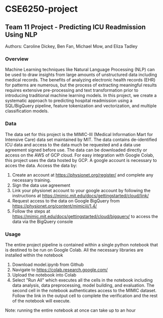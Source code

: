 # CSE6250-project
## Team 11 Project - Predicting ICU Readmission Using NLP

Authors: Caroline Dickey, Ben Fan, Michael Mow, and Eliza Tadley

### Overview

Machine  Learning  techniques  like  Natural  Language  Processing  (NLP)  can  be  used  to  draw  insights  from  large amounts of unstructured data including medical records.  The benefits of analyzing electronic health records (EHR) for patterns are numerous, but the process of extracting meaningful results requires extensive pre-processing and text transformation prior to introducing traditional machine learning models. In this project, we create a systematic approach to predicting hospital readmission using a SQL/BigQuery pipeline, feature tokenization and vectorization, and multiple classification models.

### Data

The data set for this project is the MIMIC-III (Medical Information Mart for Intensive Care) data set maintained by MIT. The data contains de-identified ICU data and access to the data much be requested and a data use agreement signed before use. The data can be downloaded directly or access on the AWS of GCP cloud. For easy integration with Google Colab, this project uses the data hosted by GCP. A google account is necessary to acces the data. Access the data by:

1. Create an account at https://physionet.org/register/ and complete any necessary training.
2. Sign the data use agreement
3. Link your physionet account to your google account by following the instructions at https://mimic.mit.edu/docs/gettingstarted/cloud/link/
4. Request access to the data on Google BigQuery from https://physionet.org/content/mimiciii/1.4/
5. Follow the steps at https://mimic.mit.edu/docs/gettingstarted/cloud/bigquery/ to access the data via the BigQuery console

### Usage

The entire project pipeline is contained within a single python notebook that is destined to be run on Google Colab. All the necessary libraries are installed within the notebook

1. Download model.ipynb from Github
2. Navigate to https://colab.research.google.com/
3. Upload the notebook into Colab
4. Select "Run All" which executes all the cells in the notebook including data analysis, data preprocessing, model building, and evaluation. The second cell in the notebook authenticates access to the MIMIC dataset. Follow the link in the output cell to complete the verification and the rest of the notebook will execute.

Note: running the entire notebook at once can take up to an hour
